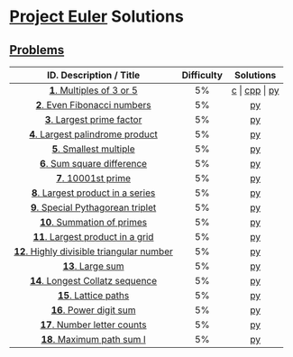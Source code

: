 # [Project Euler](https://projecteuler.net/) Solutions
## [Problems](https://projecteuler.net/archives)
| **ID**. Description / Title | Difficulty | Solutions |
| :-------------------------: | :--------: | :-------: |
| [**1**. Multiples of 3 or 5](https://projecteuler.net/problem=1)                                 |  5%  | [c](./c/p0001.c) \| [cpp](./cpp/p0001.cpp) \| [py](./py/p0001.py) |
| [**2**. Even Fibonacci numbers](https://projecteuler.net/problem=2)                              |  5%  | [py](./py/p0002.py) |
| [**3**. Largest prime factor](https://projecteuler.net/problem=3)                                |  5%  | [py](./py/p0003.py) |
| [**4**. Largest palindrome product](https://projecteuler.net/problem=4)                          |  5%  | [py](./py/p0004.py) |
| [**5**. Smallest multiple](https://projecteuler.net/problem=5)                                   |  5%  | [py](./py/p0005.py) |
| [**6**. Sum square difference](https://projecteuler.net/problem=6)                               |  5%  | [py](./py/p0006.py) |
| [**7**. 10001st prime](https://projecteuler.net/problem=7)                                       |  5%  | [py](./py/p0007.py) |
| [**8**. Largest product in a series](https://projecteuler.net/problem=8)                         |  5%  | [py](./py/p0008.py) |
| [**9**. Special Pythagorean triplet](https://projecteuler.net/problem=9)                         |  5%  | [py](./py/p0009.py) |
| [**10**. Summation of primes](https://projecteuler.net/problem=10)                               |  5%  | [py](./py/p0010.py) |
| [**11**. Largest product in a grid](https://projecteuler.net/problem=11)                         |  5%  | [py](./py/p0011.py) |
| [**12**. Highly divisible triangular number](https://projecteuler.net/problem=12)                |  5%  | [py](./py/p0012.py) |
| [**13**. Large sum](https://projecteuler.net/problem=13)                                         |  5%  | [py](./py/p0013.py) |
| [**14**. Longest Collatz sequence](https://projecteuler.net/problem=14)                          |  5%  | [py](./py/p0014.py) |
| [**15**. Lattice paths](https://projecteuler.net/problem=15)                                     |  5%  | [py](./py/p0015.py) |
| [**16**. Power digit sum](https://projecteuler.net/problem=16)                                   |  5%  | [py](./py/p0016.py) |
| [**17**. Number letter counts](https://projecteuler.net/problem=17)                              |  5%  | [py](./py/p0017.py) |
| [**18**. Maximum path sum I](https://projecteuler.net/problem=18)                                |  5%  | [py](./py/p0018.py) |
